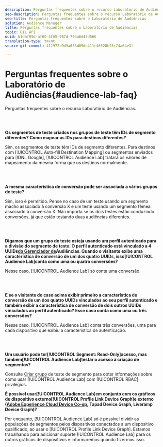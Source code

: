 ```yaml
---
description: Perguntas frequentes sobre o recurso Laboratório de Audiências.
seo-description: Perguntas frequentes sobre o recurso Laboratório de Audiências.
seo-title: Perguntas frequentes sobre o Laboratório de Audiências
solution: Audience Manager
title: Perguntas frequentes sobre o Laboratório de Audiências
topic: DIL API
uuid: b1daf99d-af60-4f65-987d-794a6d45d566
translation-type: tm+mt
source-git-commit: 412972b9d9a633d09de411c46528b93c74a64e3f

---
```



# Perguntas frequentes sobre o Laboratório de Audiências{#audience-lab-faq}

Perguntas frequentes sobre o recurso Laboratório de Audiências.

<!-- 

audience-lab-faq.xml

 -->

<br> 

**Os segmentos de teste criados nos grupos de teste têm IDs de segmento diferentes? Como mapear as IDs para destinos diferentes?**

Sim, os segmentos de teste têm IDs de segmento diferentes. Para destinos com [!UICONTROL Auto-fill Destination Mapping] ou segmentos enviados para [!DNL Google], [!UICONTROL Audience Lab] tratará os valores de mapeamento da mesma forma que os destinos normalmente.

<br> 

**A mesma característica de conversão pode ser associada a vários grupos de teste?**

Sim, isso é permitido. Pense no caso de um teste usando um segmento macho associado à conversão X e um teste usando um segmento fêmea associado à conversão X. Não importa se os dois testes estão conduzindo conversões, já que estão testando duas audiências diferentes.

<br> 

**Digamos que um grupo de teste esteja usando um perfil autenticado para a divisão do segmento de teste. O perfil autenticado está vinculado a 4 UUIDs[do Gerenciador de](../reference/ids-in-aam.md)Audiências. Quando o visitante exibe uma característica de conversão de um dos quatro UUIDs, isso[!UICONTROL Audience Lab]conta como uma ou quatro conversões?**

Nesse caso, [!UICONTROL Audience Lab] só conta uma conversão.

<br> 

**E se o visitante do caso acima exibir primeiro a característica de conversão de um dos quatro UUIDs vinculados ao seu perfil autenticado e também exibir a característica de conversão de dois outros UUIDs vinculados ao perfil autenticado? Esse caso conta como uma ou três conversões?**

Nesse caso, [!UICONTROL Audience Lab] conta três conversões, uma para cada dispositivo que exibiu a característica de autenticação.

<br> 

**Um usuário pode ter[!UICONTROL Segment: Read-Only]acesso, mas também[!UICONTROL Audience Lab]testar o acesso à criação de segmentos?**

Consulte [Criar grupo](../features/audience-lab/audience-lab-manage-test-groups.md#create-test-groups) de teste de segmento para obter informações sobre como usar [!UICONTROL Audience Lab] com [!UICONTROL RBAC] privilégios.

**É possível usar[!UICONTROL Audience Lab]em conjunto com os gráficos de dispositivo externo[!UICONTROL Profile Link Device Graph]e externo ([Adobe Experience Cloud Device Co-op](https://docs.adobe.com/content/help/en/device-co-op/using/home.html), Tapad Device Graph, Liveramp Device Graph)?**

Por enquanto, [!UICONTROL Audience Lab] só é possível dividir as populações de segmentos pelos dispositivos conectados a um dispositivo qualificado, ao usar o [!UICONTROL Profile Link Device Graph]. Estamos trabalhando para adicionar suporte [!UICONTROL Audience Lab] para os outros gráficos de dispositivos e informaremos quando fizermos isso.
